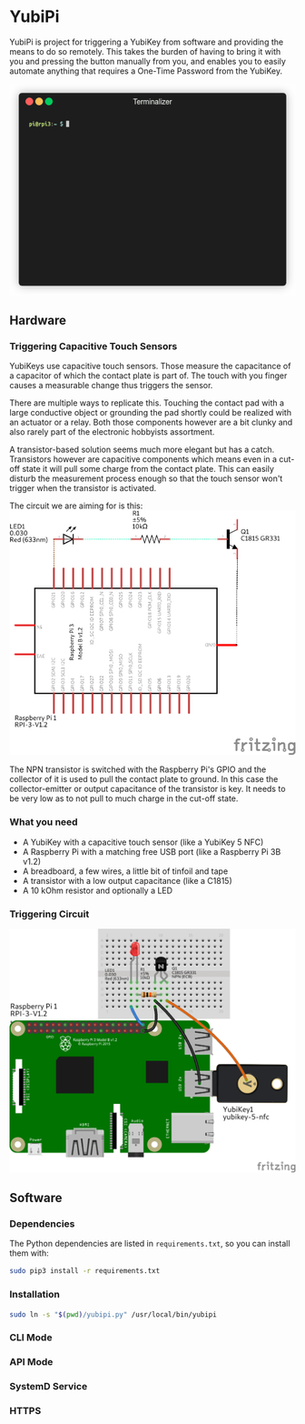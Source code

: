 # YubiPi

YubiPi is project for triggering a YubiKey from software and providing the
means to do so remotely. This takes the burden of having to bring it with 
you and pressing the button manually from you, and enables you to easily
automate anything that requires a One-Time Password from the YubiKey.

![YubiPi Demonstration](img/yubipi.gif)

## Hardware

### Triggering Capacitive Touch Sensors
YubiKeys use capacitive touch sensors. Those measure the capacitance of a
capacitor of which the contact plate is part of. The touch with you finger
causes a measurable change thus triggers the sensor.

There are multiple ways to replicate this. Touching the contact pad with a
large conductive object or grounding the pad shortly could be realized with an
actuator or a relay. Both those components however are a bit clunky and also
rarely part of the electronic hobbyists assortment.

A transistor-based solution seems much more elegant but has a catch.
Transistors however are capacitive components which means even in a cut-off
state it will pull some charge from the contact plate. This can easily disturb
the measurement process enough so that the touch sensor won't trigger when
the transistor is activated.

The circuit we are aiming for is this:
![YubiPi Schematic](img/yubipi_schem.png) <!-- .element width="50%" height="50%" -->

The NPN transistor is switched with the Raspberry Pi's GPIO and the collector
of it is used to pull the contact plate to ground. In this case the
collector-emitter or output capacitance of the transistor is key. It needs to
be very low as to not pull to much charge in the cut-off state.

### What you need
- A YubiKey with a capacitive touch sensor (like a YubiKey 5 NFC)
- A Raspberry Pi with a matching free USB port (like a Raspberry Pi 3B v1.2)
- A breadboard, a few wires, a little bit of tinfoil and tape
- A transistor with a low output capacitance (like a C1815)
- A 10 kOhm resistor and optionally a LED

### Triggering Circuit
![YubiPi Breadboard](img/yubipi_bb.png)

## Software

### Dependencies
The Python dependencies are listed in `requirements.txt`, so you can install
them with:
```bash
sudo pip3 install -r requirements.txt
```

### Installation
```bash
sudo ln -s "$(pwd)/yubipi.py" /usr/local/bin/yubipi
```

### CLI Mode

### API Mode

### SystemD Service

### HTTPS
